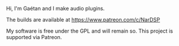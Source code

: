 Hi, I'm Gaétan and I make audio plugins.

The builds are available at
https://www.patreon.com/c/NarDSP

My software is free under the GPL and will remain so.
This project is supported via Patreon.